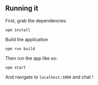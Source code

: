 
## Running it

First, grab the dependencies:

    npm install

Build the applicaiton

	npm run build

Then run the app like so:

    npm start

And navigate to `localhost:3000` and chat !
